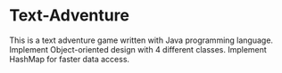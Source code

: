# Text-Adventure

This is a text adventure game written with Java programming language.
Implement Object-oriented design with 4 different classes.
Implement HashMap for faster data access.

